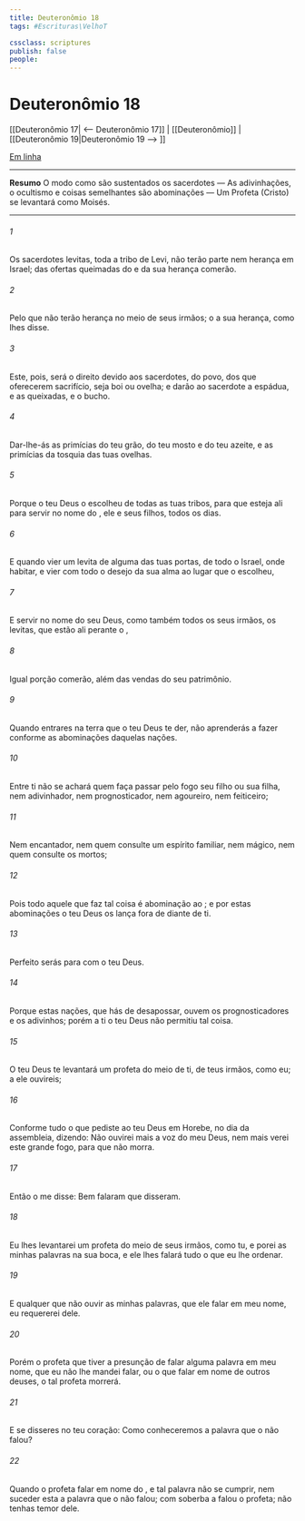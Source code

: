 ```yaml
---
title: Deuteronômio 18
tags: #Escrituras\VelhoT

cssclass: scriptures
publish: false
people:
---
```


# Deuteronômio 18
[[Deuteronômio 17| <-- Deuteronômio 17]] | [[Deuteronômio]] | [[Deuteronômio 19|Deuteronômio 19 --> ]]

[Em linha](https://churchofjesuschrist.org/study/scriptures/ot/deut/18?lang=por)

---
__Resumo__
O modo como são sustentados os sacerdotes — As adivinhações, o ocultismo e coisas semelhantes são abominações — Um Profeta (Cristo) se levantará como Moisés.

---
###### 1 
Os sacerdotes levitas, toda a tribo de Levi, não terão parte nem herança em Israel; das ofertas queimadas do  e da sua herança comerão.

###### 2 
Pelo que não terão herança no meio de seus irmãos; o   a sua herança, como lhes disse.

###### 3 
Este, pois, será o direito devido aos sacerdotes,  do povo, dos que oferecerem sacrifício, seja boi ou ovelha; e darão ao sacerdote a espádua, e as queixadas, e o bucho.

###### 4 
Dar-lhe-ás as primícias do teu grão, do teu mosto e do teu azeite, e as primícias da tosquia das tuas ovelhas.

###### 5 
Porque o  teu Deus o escolheu de todas as tuas tribos, para que esteja ali para servir no nome do , ele e seus filhos, todos os dias.

###### 6 
E quando vier um levita de alguma das tuas portas, de todo o Israel, onde habitar, e vier com todo o desejo da sua alma ao lugar que o  escolheu,

###### 7 
E servir no nome do  seu Deus, como também todos os seus irmãos, os levitas, que estão ali perante o ,

###### 8 
Igual porção comerão, além das vendas do seu patrimônio.

###### 9 
Quando entrares na terra que o  teu Deus te der, não aprenderás a fazer conforme as abominações daquelas nações.

###### 10 
Entre ti não se achará quem faça passar pelo fogo seu filho ou sua filha, nem adivinhador, nem prognosticador, nem agoureiro, nem feiticeiro;

###### 11 
Nem encantador, nem quem consulte um espírito familiar, nem mágico, nem quem consulte os mortos;

###### 12 
Pois todo aquele que faz tal coisa é abominação ao ; e por estas abominações o  teu Deus os lança fora de diante de ti.

###### 13 
Perfeito serás para com o  teu Deus.

###### 14 
Porque estas nações, que hás de desapossar, ouvem os prognosticadores e os adivinhos; porém a ti o  teu Deus não permitiu tal coisa.

###### 15 
O  teu Deus te levantará um profeta do meio de ti, de teus irmãos, como eu; a ele ouvireis;

###### 16 
Conforme tudo o que pediste ao  teu Deus em Horebe, no dia da assembleia, dizendo: Não ouvirei mais a voz do  meu Deus, nem mais verei este grande fogo, para que não morra.

###### 17 
Então o  me disse: Bem falaram  que disseram.

###### 18 
Eu lhes levantarei um profeta do meio de seus irmãos, como tu, e porei as minhas palavras na sua boca, e ele lhes falará tudo o que eu lhe ordenar.

###### 19 
E  qualquer que não ouvir as minhas palavras, que ele falar em meu nome, eu  requererei dele.

###### 20 
Porém o profeta que tiver a presunção de falar alguma palavra em meu nome, que eu não lhe mandei falar, ou o que falar em nome de outros deuses, o tal profeta morrerá.

###### 21 
E se disseres no teu coração: Como conheceremos a palavra que o  não falou?

###### 22 
Quando o  profeta falar em nome do , e tal palavra não se cumprir, nem suceder  esta  a palavra que o  não falou; com soberba a falou o  profeta; não tenhas temor dele.

